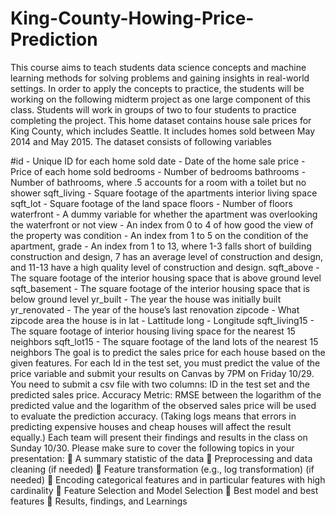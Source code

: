 # King-County-Howing-Price-Prediction

This course aims to teach students data science concepts and machine learning methods for solving 
problems and gaining insights in real-world settings. In order to apply the concepts to practice, the 
students will be working on the following midterm project as one large component of this class. 
Students will work in groups of two to four students to practice completing the project. 
This home dataset contains house sale prices for King County, which includes Seattle. It includes 
homes sold between May 2014 and May 2015. The dataset consists of following variables

#id - Unique ID for each home sold 
date - Date of the home sale 
price - Price of each home sold 
bedrooms - Number of bedrooms 
bathrooms - Number of bathrooms, where .5 accounts for a room with a toilet but no shower 
sqft_living - Square footage of the apartments interior living space 
sqft_lot - Square footage of the land space 
floors - Number of floors 
waterfront - A dummy variable for whether the apartment was overlooking the waterfront or not 
view - An index from 0 to 4 of how good the view of the property was 
condition - An index from 1 to 5 on the condition of the apartment, 
grade - An index from 1 to 13, where 1-3 falls short of building construction and design, 7 has 
an average level of construction and design, and 11-13 have a high quality level of construction 
and design. 
sqft_above - The square footage of the interior housing space that is above ground level 
sqft_basement - The square footage of the interior housing space that is below ground level 
yr_built - The year the house was initially built 
yr_renovated - The year of the house’s last renovation 
zipcode - What zipcode area the house is in 
lat - Lattitude 
long - Longitude 
sqft_living15 - The square footage of interior housing living space for the nearest 15 neighbors 
sqft_lot15 - The square footage of the land lots of the nearest 15 neighbors 
The goal is to predict the sales price for each house based on the given features. For each Id in the 
test set, you must predict the value of the price variable and submit your results on Canvas by 7PM 
on Friday 10/29. You need to submit a csv file with two columns: ID in the test set and the predicted 
sales price.
Accuracy Metric: RMSE between the logarithm of the predicted value and the logarithm of the 
observed sales price will be used to evaluate the prediction accuracy. (Taking logs means that 
errors in predicting expensive houses and cheap houses will affect the result equally.)
Each team will present their findings and results in the class on Sunday 10/30. Please make sure 
to cover the following topics in your presentation:
 A summary statistic of the data 
 Preprocessing and data cleaning (if needed)
 Feature transformation (e.g., log transformation) (if needed)
 Encoding categorical features and in particular features with high cardinality
 Feature Selection and Model Selection
 Best model and best features
 Results, findings, and Learnings
